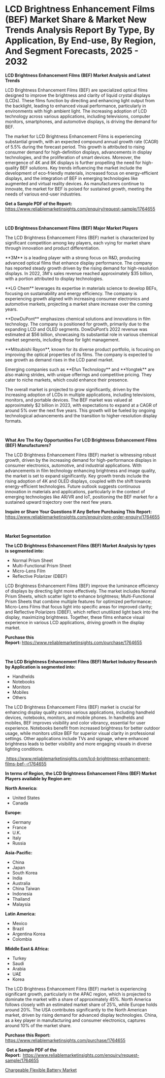<p><h1>LCD Brightness Enhancement Films (BEF) Market Share & Market New Trends Analysis Report By Type, By Application, By End-use, By Region, And Segment Forecasts, 2025 - 2032</h1></p><p><strong>LCD Brightness Enhancement Films (BEF) Market Analysis and Latest Trends</strong></p>
<p><p>LCD Brightness Enhancement Films (BEF) are specialized optical films designed to improve the brightness and clarity of liquid crystal displays (LCDs). These films function by directing and enhancing light output from the backlight, leading to enhanced visual performance, particularly in environments with high ambient light. The increasing adoption of LCD technology across various applications, including televisions, computer monitors, smartphones, and automotive displays, is driving the demand for BEF.</p><p>The market for LCD Brightness Enhancement Films is experiencing substantial growth, with an expected compound annual growth rate (CAGR) of 5.5% during the forecast period. This growth is attributed to rising consumer demand for high-definition displays, advancements in display technologies, and the proliferation of smart devices. Moreover, the emergence of 4K and 8K displays is further propelling the need for high-quality BEF solutions. Key trends influencing the market include the development of eco-friendly materials, increased focus on energy-efficient displays, and the integration of BEF in emerging technologies like augmented and virtual reality devices. As manufacturers continue to innovate, the market for BEF is poised for sustained growth, meeting the needs of various end-user industries.</p></p>
<p><strong>Get a Sample PDF of the Report:&nbsp;</strong> <a href="https://www.reliablemarketinsights.com/enquiry/request-sample/1764655?utm_campaign=2345&utm_medium=2&utm_source=Github&utm_content=ia&utm_term=13022025&utm_id=lcd-brightness-enhancement-films-bef">https://www.reliablemarketinsights.com/enquiry/request-sample/1764655</a></p>
<p>&nbsp;</p>
<p><strong>LCD Brightness Enhancement Films (BEF) Major Market Players</strong></p>
<p><p>The LCD Brightness Enhancement Films (BEF) market is characterized by significant competition among key players, each vying for market share through innovation and product differentiation.</p><p>**3M** is a leading player with a strong focus on R&D, producing advanced optical films that enhance display performance. The company has reported steady growth driven by the rising demand for high-resolution displays. In 2022, 3M's sales revenue reached approximately $35 billion, with a portion attributed to display technologies.</p><p>**LG Chem** leverages its expertise in materials science to develop BEFs, focusing on sustainability and energy efficiency. The company is experiencing growth aligned with increasing consumer electronics and automotive markets, projecting a market share increase over the coming years.</p><p>**DowDuPont** emphasizes chemical solutions and innovations in film technology. The company is positioned for growth, primarily due to the expanding LCD and OLED segments. DowDuPont’s 2022 revenue was estimated at $56 billion, showcasing its substantial role in various chemical market segments, including those for light management.</p><p>**Mitsubishi Rayon**, known for its diverse product portfolio, is focusing on improving the optical properties of its films. The company is expected to see growth as demand rises in the LCD panel market.</p><p>Emerging companies such as **Efun Technology** and **Yongtek** are also making strides, with unique offerings and competitive pricing. They cater to niche markets, which could enhance their presence.</p><p>The overall market is projected to grow significantly, driven by the increasing adoption of LCDs in multiple applications, including televisions, monitors, and portable devices. The BEF market was valued at approximately $2 billion in 2023, with expectations to expand at a CAGR of around 5% over the next five years. This growth will be fueled by ongoing technological advancements and the transition to higher-resolution display formats.</p></p>
<p>&nbsp;</p>
<p><strong>What Are The Key Opportunities For LCD Brightness Enhancement Films (BEF) Manufacturers?</strong></p>
<p><p>The LCD Brightness Enhancement Films (BEF) market is witnessing robust growth, driven by the increasing demand for high-performance displays in consumer electronics, automotive, and industrial applications. With advancements in film technology enhancing brightness and image quality, the market is set to expand significantly. Key growth trends include the rising adoption of 4K and OLED displays, coupled with the shift towards energy-efficient technologies. Future outlook suggests continuous innovation in materials and applications, particularly in the context of emerging technologies like AR/VR and IoT, positioning the BEF market for a sustained upward trajectory over the next few years.</p></p>
<p><strong>Inquire or Share Your Questions If Any Before Purchasing This Report:</strong> <a href="https://www.reliablemarketinsights.com/enquiry/pre-order-enquiry/1764655?utm_campaign=2345&utm_medium=2&utm_source=Github&utm_content=ia&utm_term=13022025&utm_id=lcd-brightness-enhancement-films-bef">https://www.reliablemarketinsights.com/enquiry/pre-order-enquiry/1764655</a></p>
<p>&nbsp;</p>
<p><strong>Market Segmentation</strong></p>
<p><strong>The LCD Brightness Enhancement Films (BEF) Market Analysis by types is segmented into:</strong></p>
<p><ul><li>Normal Prism Sheet</li><li>Multi-Functional Prism Sheet</li><li>Micro-Lens Film</li><li>Reflective Polarizer (DBEF)</li></ul></p>
<p><p>LCD Brightness Enhancement Films (BEF) improve the luminance efficiency of displays by directing light more effectively. The market includes Normal Prism Sheets, which scatter light to enhance brightness; Multi-Functional Prism Sheets that combine multiple features for optimized performance; Micro-Lens Films that focus light into specific areas for improved clarity; and Reflective Polarizers (DBEF), which reflect unutilized light back into the display, maximizing brightness. Together, these films enhance visual experience in various LCD applications, driving growth in the display market.</p></p>
<p><strong>Purchase this Report:&nbsp;</strong><a href="https://www.reliablemarketinsights.com/purchase/1764655?utm_campaign=2345&utm_medium=2&utm_source=Github&utm_content=ia&utm_term=13022025&utm_id=lcd-brightness-enhancement-films-bef">https://www.reliablemarketinsights.com/purchase/1764655</a></p>
<p>&nbsp;</p>
<p><strong>The LCD Brightness Enhancement Films (BEF) Market Industry Research by Application is segmented into:</strong></p>
<p><ul><li>Handhelds</li><li>Notebooks</li><li>Monitors</li><li>Mobiles</li><li>Others</li></ul></p>
<p><p>The LCD Brightness Enhancement Films (BEF) market is crucial for enhancing display quality across various applications, including handheld devices, notebooks, monitors, and mobile phones. In handhelds and mobiles, BEF improves visibility and color vibrancy, essential for user experience. Notebooks benefit from increased brightness for better outdoor usage, while monitors utilize BEF for superior visual clarity in professional settings. Other applications include TVs and signage, where enhanced brightness leads to better visibility and more engaging visuals in diverse lighting conditions.</p></p>
<p><a href="https://www.reliablemarketinsights.com/lcd-brightness-enhancement-films-bef--r1764655?utm_campaign=2345&utm_medium=2&utm_source=Github&utm_content=ia&utm_term=13022025&utm_id=lcd-brightness-enhancement-films-bef">&nbsp;https://www.reliablemarketinsights.com/lcd-brightness-enhancement-films-bef--r1764655</a></p>
<p><strong>In terms of Region, the LCD Brightness Enhancement Films (BEF) Market Players available by Region are:</strong></p>
<p>
    <p> <strong> North America: </strong>
        <ul>
            <li>United States</li>
            <li>Canada</li>
        </ul>
        </p> 
    <p> <strong> Europe: </strong>
        <ul>
            <li>Germany</li>
            <li>France</li>
            <li>U.K.</li>
            <li>Italy</li>
            <li>Russia</li>
        </ul>
        </p> 
    <p> <strong> Asia-Pacific: </strong>
        <ul>
            <li>China</li>
            <li>Japan</li>
            <li>South Korea</li>
            <li>India</li>
            <li>Australia</li>
            <li>China Taiwan</li>
            <li>Indonesia</li>
            <li>Thailand</li>
            <li>Malaysia</li>
        </ul>
        </p> 
    <p> <strong> Latin America: </strong>
        <ul>
            <li>Mexico</li>
            <li>Brazil</li>
            <li>Argentina Korea</li>
            <li>Colombia</li>
        </ul>
        </p> 
    <p> <strong> Middle East & Africa: </strong>
        <ul>
            <li>Turkey</li>
            <li>Saudi</li>
            <li>Arabia</li>
            <li>UAE</li>
            <li>Korea</li>
        </ul>
    </p>
    </p>
<p><p>The LCD Brightness Enhancement Films (BEF) market is experiencing significant growth, particularly in the APAC region, which is projected to dominate the market with a share of approximately 45%. North America follows closely with an estimated market share of 25%, while Europe holds around 20%. The USA contributes significantly to the North American market, driven by rising demand for advanced display technologies. China, as a key player in manufacturing and consumer electronics, captures around 10% of the market share.</p></p>
<p><strong>Purchase this Report: </strong><a href="https://www.reliablemarketinsights.com/purchase/1764655?utm_campaign=2345&utm_medium=2&utm_source=Github&utm_content=ia&utm_term=13022025&utm_id=lcd-brightness-enhancement-films-bef">https://www.reliablemarketinsights.com/purchase/1764655</a></p>
<p>&nbsp;<strong>Get a Sample PDF of the Report:&nbsp;&nbsp;</strong><a href="https://www.reliablemarketinsights.com/enquiry/request-sample/1764655?utm_campaign=2345&utm_medium=2&utm_source=Github&utm_content=ia&utm_term=13022025&utm_id=lcd-brightness-enhancement-films-bef">https://www.reliablemarketinsights.com/enquiry/request-sample/1764655</a></p>
<p><strong></strong></p>
<p><p><a href="https://github.com/birnbaumbulah0/Market-Research-Report-List-1/blob/main/chargeable-flexible-battery-market.md?utm_campaign=2345&utm_medium=2&utm_source=Github&utm_content=ia&utm_term=13022025&utm_id=lcd-brightness-enhancement-films-bef">Chargeable Flexible Battery Market</a></p></p>
